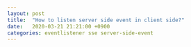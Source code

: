 ```yaml
---
layout: post
title:  "How to listen server side event in client side?"
date:   2020-03-21 21:21:00 +0900
categories: eventlistener sse server-side-event
---
```

